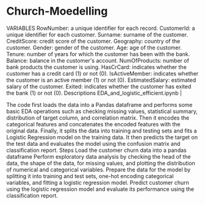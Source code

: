 # Church-Moedelling
VARIABLES
RowNumber: a unique identifier for each record.
CustomerId: a unique identifier for each customer.
Surname: surname of the customer.
CreditScore: credit score of the customer.
Geography: country of the customer.
Gender: gender of the customer.
Age: age of the customer.
Tenure: number of years for which the customer has been with the bank.
Balance: balance in the customer's account.
NumOfProducts: number of bank products the customer is using.
HasCrCard: indicates whether the customer has a credit card (1) or not (0).
IsActiveMember: indicates whether the customer is an active member (1) or not (0).
EstimatedSalary: estimated salary of the customer.
Exited: indicates whether the customer has exited the bank (1) or not (0).
Descriptions
EDA_and_logistic_efficient.ipynb |

The code first loads the data into a Pandas dataframe and performs some basic EDA operations such as checking missing values, statistical summary, distribution of target column, and correlation matrix.
Then it encodes the categorical features and concatenates the encoded features with the original data.
Finally, it splits the data into training and testing sets and fits a Logistic Regression model on the training data. It then predicts the target on the test data and evaluates the model using the confusion matrix and classification report.
Steps
Load the customer churn data into a pandas dataframe
Perform exploratory data analysis by checking the head of the data, the shape of the data, for missing values, and plotting the distribution of numerical and categorical variables.
Prepare the data for the model by splitting it into training and test sets, one-hot encoding categorical variables, and fitting a logistic regression model.
Predict customer churn using the logistic regression model and evaluate its performance using the classification report.
